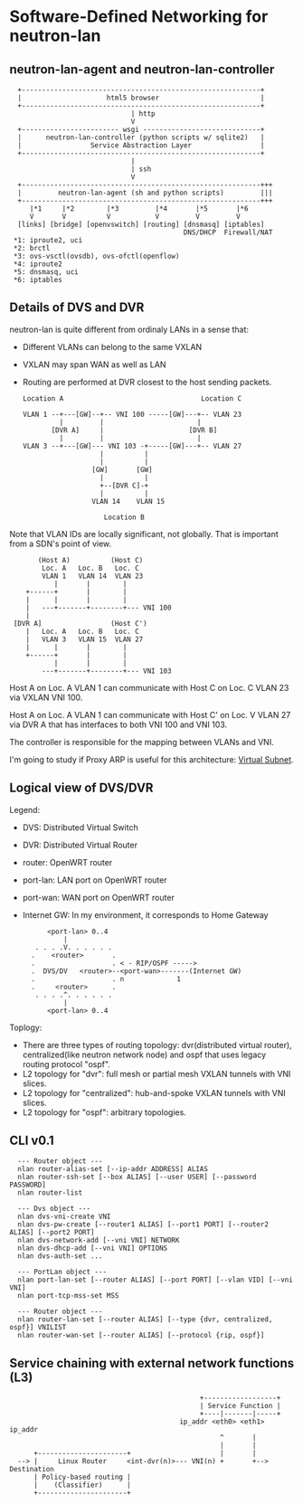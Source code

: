 Software-Defined Networking for neutron-lan
===========================================

neutron-lan-agent and neutron-lan-controller
--------------------------------------------

      +-----------------------------------------------------------+
      |                     html5 browser                         |
      +-----------------------------------------------------------+
                                  | http
                                  V
      +------------------------ wsgi -----------------------------+
      |      neutron-lan-controller (python scripts w/ sqlite2)   |
      |                 Service Abstraction Layer                 |
      +-----------------------------------------------------------+
                                  |
                                  | ssh
                                  V
      +-----------------------------------------------------------+++
      |         neutron-lan-agent (sh and python scripts)         |||
      +-----------------------------------------------------------+++
         |*1     |*2        |*3         |*4       |*5       |*6
         V       V          V           V         V         V
      [links] [bridge] [openvswitch] [routing] [dnsmasq] [iptables]
                                               DNS/DHCP  Firewall/NAT
     *1: iproute2, uci
     *2: brctl
     *3: ovs-vsctl(ovsdb), ovs-ofctl(openflow)
     *4: iproute2
     *5: dnsmasq, uci
     *6: iptables


Details of DVS and DVR
----------------------

neutron-lan is quite different from ordinaly LANs in a sense that:
- Different VLANs can belong to the same VXLAN
- VXLAN may span WAN as well as LAN
- Routing are performed at DVR closest to the host sending packets.


      Location A                                  Location C
                   
      VLAN 1 --+---[GW]--+-- VNI 100 -----[GW]---+-- VLAN 23
               |         |                       | 
             [DVR A]     |                     [DVR B]
               |         |                       |
      VLAN 3 --+---[GW]--- VNI 103 -+-----[GW]---+-- VLAN 27 
                         |          |
                         |          |
                       [GW]       [GW]
                         |          |
                         +--[DVR C]-+ 
                         |          |
                       VLAN 14    VLAN 15
              
                          Location B
                           
Note that VLAN IDs are locally significant, not globally. That is important
from a SDN's point of view.

     
           (Host A)          (Host C)
            Loc. A   Loc. B   Loc. C
            VLAN 1   VLAN 14  VLAN 23
               |       |        |
        +------+       |        |
        |      |       |        |
        |   ---+-------+--------+--- VNI 100
        | 
     [DVR A]                 (Host C')
        |   Loc. A   Loc. B   Loc. C
        |   VLAN 3   VLAN 15  VLAN 27    
        |      |       |        |
        +------+       |        |
               |       |        |
            ---+-------+--------+--- VNI 103
 
Host A on Loc. A VLAN 1 can communicate with Host C on Loc. C VLAN 23
via VXLAN VNI 100.
 
Host A on Loc. A VLAN 1 can communicate with Host C' on Loc. V VLAN 27
via DVR A that has interfaces to both VNI 100 and VNI 103.
 
The controller is responsible for the mapping between VLANs and VNI.

I'm going to study if Proxy ARP is useful for this architecture:
[Virtual Subnet](http://tools.ietf.org/html/draft-xu-l3vpn-virtual-subnet-03).


Logical view of DVS/DVR
-----------------------
Legend:
* DVS: Distributed Virtual Switch
* DVR: Distributed Virtual Router
* router: OpenWRT router
* port-lan: LAN port on OpenWRT router
* port-wan: WAN port on OpenWRT router
* Internet GW: In my environment, it corresponds to Home Gateway


            <port-lan> 0..4
                |
         . . . .V. . . . . .
        .    <router>       .
        .                   . < - RIP/OSPF ----->
        .  DVS/DV   <router>--<port-wan>-------(Internet GW)
        .                   . n             1
        .     <router>      .  
         . . . .^. . . . . .
                |
            <port-lan> 0..4


Toplogy:
* There are three types of routing topology: dvr(distributed virtual router), centralized(like neutron network node) and ospf that uses legacy routing protocol "ospf".
* L2 topology for "dvr": full mesh or partial mesh VXLAN tunnels with VNI slices.
* L2 topology for "centralized": hub-and-spoke VXLAN tunnels with VNI slices.
* L2 topology for "ospf": arbitrary topologies.


CLI v0.1
--------

      --- Router object ---
      nlan router-alias-set [--ip-addr ADDRESS] ALIAS
      nlan router-ssh-set [--box ALIAS] [--user USER] [--password PASSWORD]
      nlan router-list

      --- Dvs object ---
      nlan dvs-vni-create VNI
      nlan dvs-pw-create [--router1 ALIAS] [--port1 PORT] [--router2 ALIAS] [--port2 PORT] 
      nlan dvs-network-add [--vni VNI] NETWORK
      nlan dvs-dhcp-add [--vni VNI] OPTIONS
      nlan dvs-auth-set ...

      --- PortLan object ---
      nlan port-lan-set [--router ALIAS] [--port PORT] [--vlan VID] [--vni VNI]
      nlan port-tcp-mss-set MSS

      --- Router object ---
      nlan router-lan-set [--router ALIAS] [--type {dvr, centralized, ospf}] VNILIST 
      nlan router-wan-set [--router ALIAS] [--protocol {rip, ospf}]


Service chaining with external network functions (L3)
-----------------------------------------------------
      
                                                   +------------------+
                                                   | Service Function |
                                                   +----|-------|-----+ 
                                              ip_addr <eth0> <eth1> ip_addr
                                                        ^       |
                                                        |       |
          +----------------------+                      |       |
      --> |     Linux Router     <int-dvr(n)>--- VNI(n) +       +--> Destination 
          | Policy-based routing |
          |    (Classifier)      |
          +----------------------+

